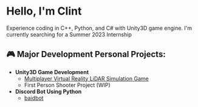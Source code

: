 <h1>Hello, I'm Clint</h1>
Experience coding in C++, Python, and C# with Unity3D game engine.
I'm currently searching for a Summer 2023 Internship

<h2>🎮 Major Development Personal Projects:</h2>

- <b>Unity3D Game Development</b>
  - [Multiplayer Virtual Reality LiDAR Simulation Game](https://github.com/CVScholtisek)
  - First Person Shooter Project (WIP)
- <b>Discord Bot Using Python</b>
  - [baidbot](https://github.com/CVScholtisek/baidbotDiscord)

<!--
**joshmadakor1/joshmadakor1** is a ✨ _special_ ✨ repository because its `README.md` (this file) appears on your GitHub profile.

Here are some ideas to get you started:

- 🔭 I’m currently working on ...
- 🌱 I’m currently learning ...
- 👯 I’m looking to collaborate on ...
- 🤔 I’m looking for help with ...
- 💬 Ask me about ...
- 📫 How to reach me: ...
- 😄 Pronouns: ...
- ⚡ Fun fact: ...
-->

